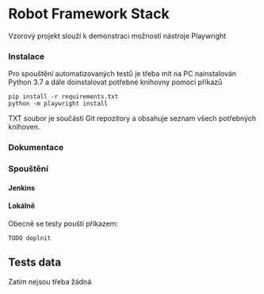 # Robot Framework Stack


Vzorový projekt slouží k demonstraci možností nástroje Playwright

### Instalace

Pro spouštění automatizovaných testů je třeba mít na PC nainstalován Python 3.7 a 
dále doinstalovat potřebné knihovny pomocí příkazů
```
pip install -r requirements.txt
python -m playwright install
```
TXT soubor je součástí Git repozitory a obsahuje seznam všech potřebných knihoven.

### Dokumentace

### Spouštění

#### Jenkins


#### Lokálně

Obecně se testy pouští příkazem:
```
TODO doplnit
```

## Tests data

Zatím nejsou třeba žádná